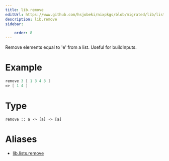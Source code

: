 ```yaml
---
title: lib.remove
editUrl: https://www.github.com/hsjobeki/nixpkgs/blob/migrated/lib/lists.nix#L228C5
description: lib.remove
sidebar:

    order: 8
---
```


Remove elements equal to 'e' from a list.  Useful for buildInputs.

# Example

```nix
remove 3 [ 1 3 4 3 ]
=> [ 1 4 ]
```

# Type

```
remove :: a -> [a] -> [a]
```


# Aliases

- [lib.lists.remove](/nix-doc-comments/reference/lib/lists/lib-lists-remove)


